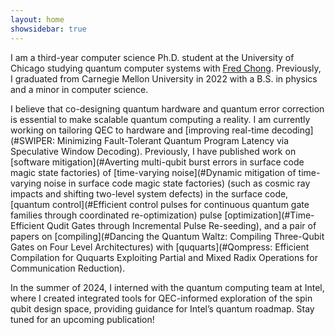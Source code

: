 ```yaml
---
layout: home
showsidebar: true
---
```


I am a third-year computer science Ph.D. student at the University of Chicago studying quantum computer systems with <a href="https://people.cs.uchicago.edu/~ftchong/" target="_blank" rel="noopener noreferrer">Fred Chong</a>. Previously, I graduated from Carnegie Mellon University in 2022 with a B.S. in physics and a minor in computer science. 

I believe that co-designing quantum hardware and quantum error correction is essential to make scalable quantum computing a reality. I am currently working on tailoring QEC to hardware and [improving real-time decoding](#SWIPER: Minimizing Fault-Tolerant Quantum Program Latency via Speculative Window Decoding). Previously, I have published work on [software mitigation](#Averting multi-qubit burst errors in surface code magic state factories) of [time-varying noise](#Dynamic mitigation of time-varying noise in surface code magic state factories) (such as cosmic ray impacts and shifting two-level system defects) in the surface code, [quantum control](#Efficient control pulses for continuous quantum gate families through coordinated re-optimization) pulse [optimization](#Time-Efficient Qudit Gates through Incremental Pulse Re-seeding), and a pair of papers on [compiling](#Dancing the Quantum Waltz: Compiling Three-Qubit Gates on Four Level Architectures) with [ququarts](#Qompress: Efficient Compilation for Ququarts Exploiting Partial and Mixed Radix Operations for Communication Reduction).

In the summer of 2024, I interned with the quantum computing team at Intel, where I created integrated tools for QEC-informed exploration of the spin qubit design space, providing guidance for Intel’s quantum roadmap. Stay tuned for an upcoming publication!